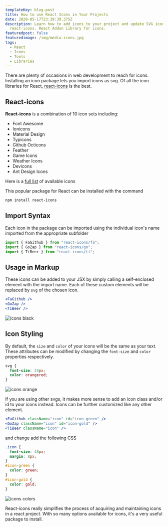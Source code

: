 ```yaml
---
templateKey: blog-post
title: How to use React Icons in Your Projects
date: 2020-05-17T23:39:39.375Z
description: Learn how to add icons to your project and update SVG icons with
  react-icons. React Addon Library for icons.
featuredpost: false
featuredimage: /img/media-icons.jpg
tags:
  - React
  - Icons
  - Tools
  - Libraries
---
```

There are plenty of occasions in web development to reach for icons. Installing an icon package lets you import icons as svg. Of all the icon libraries for React, [react-icons](https://www.npmjs.com/package/react-icons) is the best.

## React-icons

**React-icons** is a combination of 10 icon sets including:

- Font Awesome
- Ionicons
- Material Design
- Typicons
- Github Octicons
- Feather
- Game Icons
- Weather Icons
- Devicons
- Ant Design Icons

Here is a [full list](https://react-icons.netlify.com/#/) of available icons

This popular package for React can be installed with the command

```bash
npm install react-icons
```

## Import Syntax

Each icon in the package can be imported using the individual icon's name imported from the appropriate subfolder

```javascript
import { FaGithub } from "react-icons/fa";
import { GoZap } from "react-icons/go";
import { TiBeer } from "react-icons/ti";
```

## Usage in Markup

These icons can be added to your JSX by simply calling a self-enclosed element with the import name. Each of these custom elements will be replaced by `svg` of the chosen icon.

```jsx
<FaGithub />
<GoZap />
<TiBeer />
```

![icons black](./react_icons1.jpg)

## Icon Styling

By default, the `size` and `color` of your icons will be the same as your text. These attributes can be modified by changing the `font-size` and `color` properties respectively.

```css
svg {
  font-size: 24px;
  color: orangered;
}
```

![icons orange](./react_icons2.jpg)

If you are using other svgs, it makes more sense to add an icon class and/or id to your icons instead. Icons can be further customized like any other element.

```jsx
<FaGithub className="icon" id="icon-green" />
<GoZap className="icon" id="icon-gold" />
<TiBeer className="icon" />
```

and change add the following CSS

```css
.icon {
  font-size: 48px;
  margin: 8px;
}
#icon-green {
  color: green;
}
#icon-gold {
  color: gold;
}
```

![icons colors](./react_icons3.jpg)

React-icons really simplifies the process of acquiring and maintaining icons in a react project. With so many options available for icons, it's a very useful package to install. 